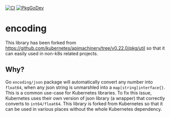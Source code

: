 [![CI](https://github.com/gomodules/encoding/actions/workflows/ci.yml/badge.svg)](https://github.com/gomodules/encoding/actions/workflows/ci.yml)
[![PkgGoDev](https://pkg.go.dev/badge/gomodules.xyz/encoding)](https://pkg.go.dev/gomodules.xyz/encoding)

# encoding

This library has been forked from https://github.com/kubernetes/apimachinery/tree/v0.22.0/pkg/util so that it can easily used in non-k8s related projects.

## Why?

Go `encoding/json` package will automatically convert any number into `float64`, when any json string is unmarshled into a `map[string]interface{}`. This is a common use-case for Kubernetes libraries. To fix this issue, Kubernetes uses their own version of json library (a wrapper) that correctly converts to `int64/float64`. This library is forked from Kubernetes so that it can be used in various places without the whole Kubernetes dependency.

